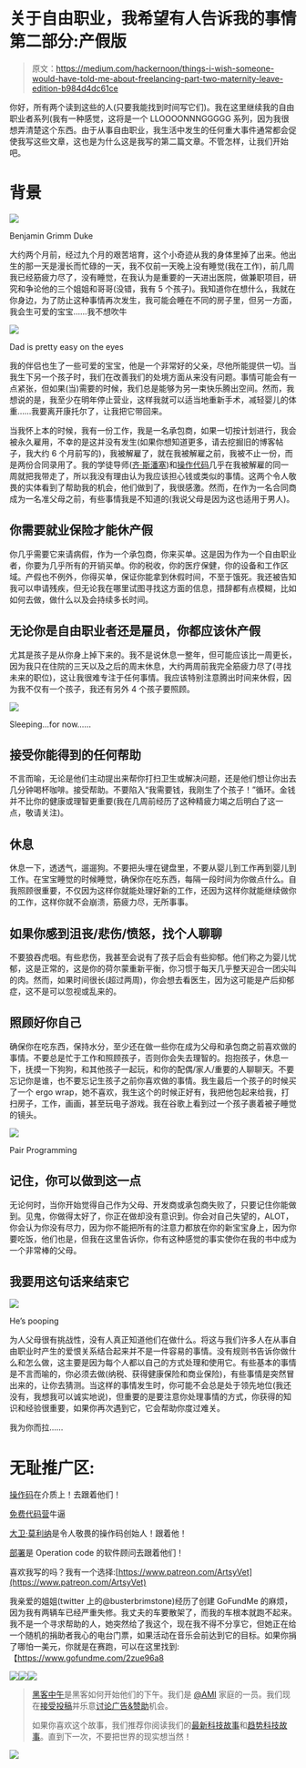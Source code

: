 # 关于自由职业，我希望有人告诉我的事情第二部分:产假版

> 原文：<https://medium.com/hackernoon/things-i-wish-someone-would-have-told-me-about-freelancing-part-two-maternity-leave-edition-b984d4dc61ce>

你好，所有两个读到这些的人(只要我能找到时间写它们)。我在这里继续我的自由职业者系列(我有一种感觉，这将是一个 LLOOOONNNGGGGG 系列，因为我很想弄清楚这个东西。由于从事自由职业，我生活中发生的任何重大事件通常都会促使我写这些文章，这也是为什么这是我写的第二篇文章。不管怎样，让我们开始吧。

# 背景

![](img/4f7be4efbde7fc93527774ad10eb85c1.png)

Benjamin Grimm Duke

大约两个月前，经过九个月的艰苦培育，这个小奇迹从我的身体里掉了出来。他出生的那一天是漫长而忙碌的一天，我不仅前一天晚上没有睡觉(我在工作)，前几周我已经筋疲力尽了，没有睡觉，在我认为是重要的一天进出医院，做兼职项目，研究和争论他的三个姐姐和哥哥(没错，我有 5 个孩子)。我知道你在想什么，我就在你身边，为了防止这种事情再次发生，我可能会睡在不同的房子里，但另一方面，我会生可爱的宝宝……我不想吹牛

![](img/3f3b3b97412611e70c0dabf77d9da6a8.png)

Dad is pretty easy on the eyes

我的伴侣也生了一些可爱的宝宝，他是一个非常好的父亲，尽他所能提供一切。当我生下另一个孩子时，我们在改善我们的处境方面从来没有问题。事情可能会有一点紧张，但如果(当)需要的时候，我们总是能够为另一束快乐腾出空间。然而，我想说的是，我至少在明年停止营业，这样我就可以适当地重新手术，减轻婴儿的体重……我要离开康托尔了，让我把它带回来。

当我怀上本的时候，我有一份工作，我是一名承包商，如果一切按计划进行，我会被永久雇用，不幸的是这并没有发生(如果你想知道更多，请去挖掘旧的博客帖子，我大约 6 个月前写的)，我被解雇了，就在我被解雇之前，我被不止一份，而是两份合同录用了。我的学徒导师([齐·斯潘塞](https://medium.com/u/b7662dcee8c7?source=post_page-----b984d4dc61ce--------------------------------))和[操作代码](https://medium.com/u/9219f2625b9e?source=post_page-----b984d4dc61ce--------------------------------)几乎在我被解雇的同一周就把我带走了，所以我没有理由认为我应该担心钱或类似的事情。这两个令人敬畏的实体看到了帮助我的机会，他们做到了，我很感激。然而，在作为一名合同商成为一名准父母之前，有些事情我是不知道的(我说父母是因为这也适用于男人)。

## 你需要就业保险才能休产假

你几乎需要它来请病假，作为一个承包商，你来买单。这是因为作为一个自由职业者，你要为几乎所有的开销买单。你的税收，你的医疗保健，你的设备和工作区域。产假也不例外，你得买单，保证你能拿到休假时间，不至于饿死。我还被告知我可以申请残疾，但无论我在哪里试图寻找这方面的信息，措辞都有点模糊，比如如何去做，做什么以及会持续多长时间。

## 无论你是自由职业者还是雇员，你都应该休产假

尤其是孩子是从你身上掉下来的。我不是说休息一整年，但可能应该比一周更长，因为我只在住院的三天以及之后的周末休息，大约两周前我完全筋疲力尽了(寻找未来的职位)，这让我很难专注于任何事情。我应该特别注意腾出时间来休假，因为我不仅有一个孩子，我还有另外 4 个孩子要照顾。

![](img/1bb32e5ebad4f010e2af56d54eeb9546.png)

Sleeping…for now……

## 接受你能得到的任何帮助

不言而喻，无论是他们主动提出来帮你打扫卫生或解决问题，还是他们想让你出去几分钟喝杯咖啡。接受帮助。不要陷入“我需要钱，我刚生了个孩子！”循环。金钱并不比你的健康或理智更重要(我在几周前经历了这种精疲力竭之后明白了这一点，敬请关注)。

## 休息

休息一下，透透气，遛遛狗。不要把头埋在键盘里，不要从婴儿到工作再到婴儿到工作。在宝宝睡觉的时候睡觉，确保你在吃东西，每隔一段时间为你做点什么。自我照顾很重要，不仅因为这样你就能处理好新的工作，还因为这样你就能继续做你的工作，这样你就不会崩溃，筋疲力尽，无所事事。

## 如果你感到沮丧/悲伤/愤怒，找个人聊聊

不要狼吞虎咽。有些悲伤，我甚至会说有了孩子后会有些抑郁。他们称之为婴儿忧郁，这是正常的，这是你的荷尔蒙重新平衡，你习惯于每天几乎整天迎合一团尖叫的肉。然而，如果时间很长(超过两周)，你会想去看医生，因为这可能是产后抑郁症，这不是可以忽视或乱来的。

## 照顾好你自己

确保你在吃东西，保持水分，至少还在做一些你在成为父母和承包商之前喜欢做的事情。不要总是忙于工作和照顾孩子，否则你会失去理智的。抱抱孩子，休息一下，抚摸一下狗狗，和其他孩子一起玩，和你的配偶/家人/重要的人聊聊天。不要忘记你是谁，也不要忘记生孩子之前你喜欢做的事情。我生最后一个孩子的时候买了一个 ergo wrap，她不喜欢，我生这个的时候正好有，我把他包起来给我，打扫房子，工作，画画，甚至玩电子游戏。我在谷歌上看到过一个孩子裹着被子睡觉的镜头。

![](img/19cbcf38ca690b1495b5e30fd650aaac.png)

Pair Programming

## 记住，你可以做到这一点

无论何时，当你开始觉得自己作为父母、开发商或承包商失败了，只要记住你能做到。见鬼，你做得太好了，你正在做却没有意识到。你会对自己失望的，ALOT，你会认为你没有尽力，因为你不能把所有的注意力都放在你的新宝宝身上，因为你要吃饭，他们也是，但我在这里告诉你，你有这种感觉的事实使你在我的书中成为一个非常棒的父母。

## 我要用这句话来结束它

![](img/428c2c907ac1584eda9949738a213c24.png)

He’s pooping

为人父母很有挑战性，没有人真正知道他们在做什么。将这与我们许多人在从事自由职业时产生的爱恨关系结合起来并不是一件容易的事情。没有规则书告诉你做什么和怎么做，这主要是因为每个人都以自己的方式处理和使用它。有些基本的事情是不言而喻的，你必须去做(纳税、获得健康保险和商业保险)，有些事情是突然冒出来的，让你去猜测。当这样的事情发生时，你可能不会总是处于领先地位(我还没有，我想我可以诚实地说)，但重要的是要注意你处理事情的方式，你获得的知识和经验很重要，如果你再次遇到它，它会帮助你度过难关。

我为你而拉……

# 无耻推广区:

[操作码](https://medium.com/u/9219f2625b9e?source=post_page-----b984d4dc61ce--------------------------------)在介质上！去跟着他们！

[免费代码营](https://medium.com/u/8b318225c16a?source=post_page-----b984d4dc61ce--------------------------------)牛逼

[大卫·莫利纳](https://medium.com/u/68cb20508813?source=post_page-----b984d4dc61ce--------------------------------)是令人敬畏的操作码创始人！跟着他！

[部署](https://medium.com/u/7a38c844e6f8?source=post_page-----b984d4dc61ce--------------------------------)是 Operation code 的软件顾问去跟着他们！

喜欢我写的吗？我有一个选择:[https://www.patreon.com/ArtsyVet](https://www.patreon.com/ArtsyVet)

我亲爱的姐姐(twitter 上的@busterbrimstone)经历了创建 GoFundMe 的麻烦，因为我有两辆车已经严重失修。我丈夫的车要散架了，而我的车根本就跑不起来。我不是一个寻求帮助的人，她突然给了我这个，现在我不得不分享它，但她正在给一个随机的捐助者我心的电台门票，如果活动在音乐会前达到它的目标。如果你捐了哪怕一美元，你就是在赛跑，可以在这里找到:【https://www.gofundme.com/2zue96a8

[![](img/50ef4044ecd4e250b5d50f368b775d38.png)](http://bit.ly/HackernoonFB)[![](img/979d9a46439d5aebbdcdca574e21dc81.png)](https://goo.gl/k7XYbx)[![](img/2930ba6bd2c12218fdbbf7e02c8746ff.png)](https://goo.gl/4ofytp)

> [黑客中午](http://bit.ly/Hackernoon)是黑客如何开始他们的下午。我们是 [@AMI](http://bit.ly/atAMIatAMI) 家庭的一员。我们现在[接受投稿](http://bit.ly/hackernoonsubmission)并乐意[讨论广告&赞助](mailto:partners@amipublications.com)机会。
> 
> 如果你喜欢这个故事，我们推荐你阅读我们的[最新科技故事](http://bit.ly/hackernoonlatestt)和[趋势科技故事](https://hackernoon.com/trending)。直到下一次，不要把世界的现实想当然！

[![](img/be0ca55ba73a573dce11effb2ee80d56.png)](https://goo.gl/Ahtev1)